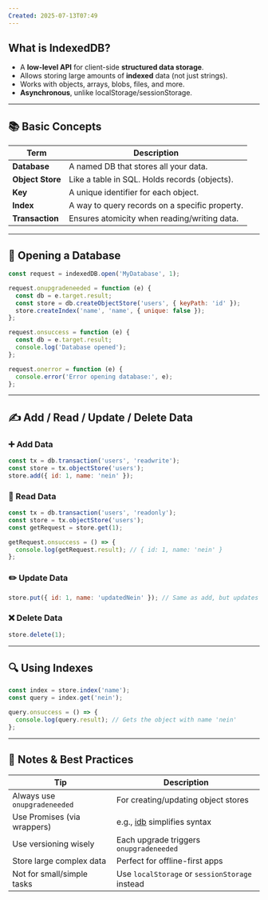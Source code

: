 ```yaml
---
Created: 2025-07-13T07:49
---
```

## What is IndexedDB?

- A **low-level API** for client-side **structured data storage**.
- Allows storing large amounts of **indexed** data (not just strings).
- Works with objects, arrays, blobs, files, and more.
- **Asynchronous**, unlike localStorage/sessionStorage.

---

## 📚 Basic Concepts

|Term|Description|
|---|---|
|**Database**|A named DB that stores all your data.|
|**Object Store**|Like a table in SQL. Holds records (objects).|
|**Key**|A unique identifier for each object.|
|**Index**|A way to query records on a specific property.|
|**Transaction**|Ensures atomicity when reading/writing data.|

---

## 🚀 Opening a Database

```JavaScript
const request = indexedDB.open('MyDatabase', 1);

request.onupgradeneeded = function (e) {
  const db = e.target.result;
  const store = db.createObjectStore('users', { keyPath: 'id' });
  store.createIndex('name', 'name', { unique: false });
};

request.onsuccess = function (e) {
  const db = e.target.result;
  console.log('Database opened');
};

request.onerror = function (e) {
  console.error('Error opening database:', e);
};
```

---

## ✍️ Add / Read / Update / Delete Data

### ➕ Add Data

```JavaScript
const tx = db.transaction('users', 'readwrite');
const store = tx.objectStore('users');
store.add({ id: 1, name: 'nein' });
```

### 📖 Read Data

```JavaScript
const tx = db.transaction('users', 'readonly');
const store = tx.objectStore('users');
const getRequest = store.get(1);

getRequest.onsuccess = () => {
  console.log(getRequest.result); // { id: 1, name: 'nein' }
};
```

### ✏️ Update Data

```JavaScript
store.put({ id: 1, name: 'updatedNein' }); // Same as add, but updates if exists
```

### ❌ Delete Data

```JavaScript
store.delete(1);
```

---

## 🔍 Using Indexes

```JavaScript
const index = store.index('name');
const query = index.get('nein');

query.onsuccess = () => {
  console.log(query.result); // Gets the object with name 'nein'
};
```

---

## 🧠 Notes & Best Practices

|Tip|Description|
|---|---|
|Always use `onupgradeneeded`|For creating/updating object stores|
|Use Promises (via wrappers)|e.g., [idb](https://github.com/jakearchibald/idb) simplifies syntax|
|Use versioning wisely|Each upgrade triggers `onupgradeneeded`|
|Store large complex data|Perfect for offline-first apps|
|Not for small/simple tasks|Use `localStorage` or `sessionStorage` instead|